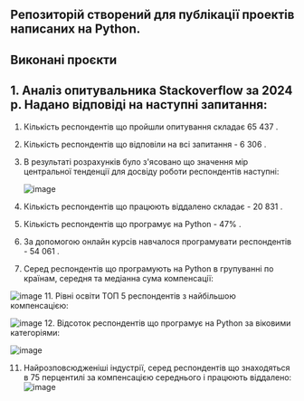 ## Репозиторій створений для публікації проектів написаних на Python.

## **Виконані проєкти**
## 1. Аналіз опитувальника Stackoverflow за 2024 р. Надано відповіді на наступні запитання:
1. Кількість респондентів що пройшли опитування складає 65 437 .
2. Кількість респондентів що відповіли на всі запитання - 6 306 .
3. В результаті розрахунків було з'ясовано що значення мір центральної тенденції для досвіду роботи респондентів наступні:
   
   ![image](https://github.com/user-attachments/assets/c667d109-e77c-4b30-b632-39dca322bdd2)
5. Кількість респондентів що працюють віддалено складає - 20 831 .
6. Кількість респондентів що програмує на Python - 47% .
7. За допомогою онлайн курсів навчалося програмувати респондентів - 54 061 .
9. Серед респондентів що програмують на Python в групуванні по країнам, середня та медіанна сума компенсації:

![image](https://github.com/user-attachments/assets/fe8cfeaa-fdfc-4198-82d4-74b2038b509d)
11. Рівні освіти ТОП 5 респондентів з найбільшою компенсацією:

![image](https://github.com/user-attachments/assets/0338e097-6f9b-45b2-bc63-cd4b9c4e02db)
12. Відсоток респондентів що програмує на Python за віковими категоріями:
    
![image](https://github.com/user-attachments/assets/803eb260-c0c4-41bc-b665-2b00922e9214)

11. Найрозповсюдженіші індустрії, серед респондентів що знаходяться в 75 перцентилі за компенсацією середнього і працюють віддалено:
![image](https://github.com/user-attachments/assets/95af8a47-0b24-46df-b5bd-ba89e7e61685)

